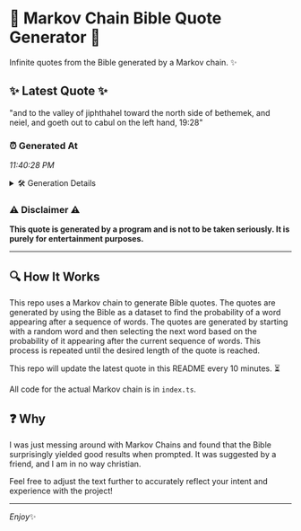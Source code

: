 # 📖 Markov Chain Bible Quote Generator 📖

Infinite quotes from the Bible generated by a Markov chain. ✨

## ✨ Latest Quote ✨
"and to the valley of jiphthahel toward the north side of bethemek, and neiel, and goeth out to cabul on the left hand, 19:28"

### ⏰ Generated At
*11:40:28 PM*

<details>
    <summary>🛠️ Generation Details</summary>
    <p>
        <strong>🌱 Seed:</strong> and<br>
        <strong>🔄 Iterations:</strong> 23<br>
        <strong>📜 Context History:</strong><br>[ and ]: to<br>[ and, to ]: the<br>[ and, to, the ]: valley<br>[ and, to, the, valley ]: of<br>[ and, to, the, valley, of ]: jiphthahel<br>[ and, to, the, valley, of, jiphthahel ]: toward<br>[ to, the, valley, of, jiphthahel, toward ]: the<br>[ the, valley, of, jiphthahel, toward, the ]: north<br>[ valley, of, jiphthahel, toward, the, north ]: side<br>[ of, jiphthahel, toward, the, north, side ]: of<br>[ jiphthahel, toward, the, north, side, of ]: bethemek,<br>[ toward, the, north, side, of, bethemek, ]: and<br>[ the, north, side, of, bethemek,, and ]: neiel,<br>[ north, side, of, bethemek,, and, neiel, ]: and<br>[ side, of, bethemek,, and, neiel,, and ]: goeth<br>[ of, bethemek,, and, neiel,, and, goeth ]: out<br>[ bethemek,, and, neiel,, and, goeth, out ]: to<br>[ and, neiel,, and, goeth, out, to ]: cabul<br>[ neiel,, and, goeth, out, to, cabul ]: on<br>[ and, goeth, out, to, cabul, on ]: the<br>[ goeth, out, to, cabul, on, the ]: left<br>[ out, to, cabul, on, the, left ]: hand,<br>[ to, cabul, on, the, left, hand, ]: 19:28<br>
    </p>
</details>

### ⚠️ Disclaimer ⚠️
**This quote is generated by a program and is not to be taken seriously. It is purely for entertainment purposes.**

---

## 🔍 How It Works

This repo uses a Markov chain to generate Bible quotes. The quotes are generated by using the Bible as a dataset to find the probability of a word appearing after a sequence of words. The quotes are generated by starting with a random word and then selecting the next word based on the probability of it appearing after the current sequence of words. This process is repeated until the desired length of the quote is reached.

This repo will update the latest quote in this README every 10 minutes. ⏳

All code for the actual Markov chain is in `index.ts`.

## ❓ Why

I was just messing around with Markov Chains and found that the Bible surprisingly yielded good results when prompted. 
It was suggested by a friend, and I am in no way christian.

Feel free to adjust the text further to accurately reflect your intent and experience with the project!

---

*Enjoy*✨
